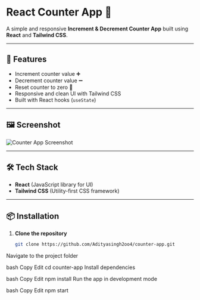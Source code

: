 # React Counter App 🔢

A simple and responsive **Increment & Decrement Counter App** built using **React** and **Tailwind CSS**.

---

## 🚀 Features
- Increment counter value ➕
- Decrement counter value ➖
- Reset counter to zero 🔄
- Responsive and clean UI with Tailwind CSS
- Built with React hooks (`useState`)

---

## 🖼 Screenshot
![Counter App Screenshot](./screenshot.png)

---

## 🛠 Tech Stack
- **React** (JavaScript library for UI)
- **Tailwind CSS** (Utility-first CSS framework)

---

## 📦 Installation

1. **Clone the repository**
   ```bash
   git clone https://github.com/Adityasingh2oo4/counter-app.git
Navigate to the project folder

bash
Copy
Edit
cd counter-app
Install dependencies

bash
Copy
Edit
npm install
Run the app in development mode

bash
Copy
Edit
npm start
